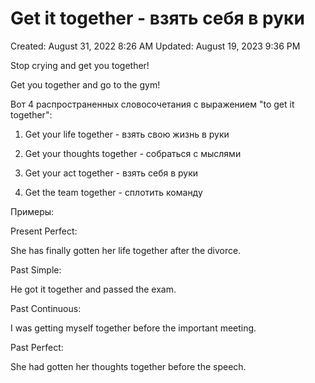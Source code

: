 # Get it together - взять себя в руки

Created: August 31, 2022 8:26 AM
Updated: August 19, 2023 9:36 PM

Stop crying and get you together!

Get you together and go to the gym!

Вот 4 распространенных словосочетания с выражением "to get it together":

1. Get your life together - взять свою жизнь в руки

2. Get your thoughts together - собраться с мыслями

3. Get your act together - взять себя в руки

4. Get the team together - сплотить команду

Примеры:

Present Perfect:

She has finally gotten her life together after the divorce.

Past Simple:

He got it together and passed the exam.

Past Continuous:

I was getting myself together before the important meeting.

Past Perfect:

She had gotten her thoughts together before the speech.